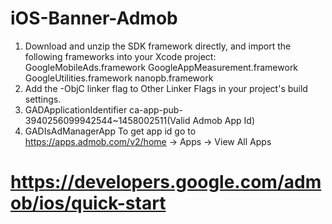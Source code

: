 # iOS-Banner-Admob
1. Download and unzip the SDK framework directly, and import the following frameworks into your Xcode project:
    GoogleMobileAds.framework
    GoogleAppMeasurement.framework
    GoogleUtilities.framework
    nanopb.framework
2. Add the -ObjC linker flag to Other Linker Flags in your project's build settings.
3. <key>GADApplicationIdentifier</key>
   <string>ca-app-pub-3940256099942544~1458002511(Valid Admob App Id)</string>
4. <key>GADIsAdManagerApp</key>
   <Bool><Yes/></Bool>
To get app id go to https://apps.admob.com/v2/home -> Apps -> View All Apps

# https://developers.google.com/admob/ios/quick-start

